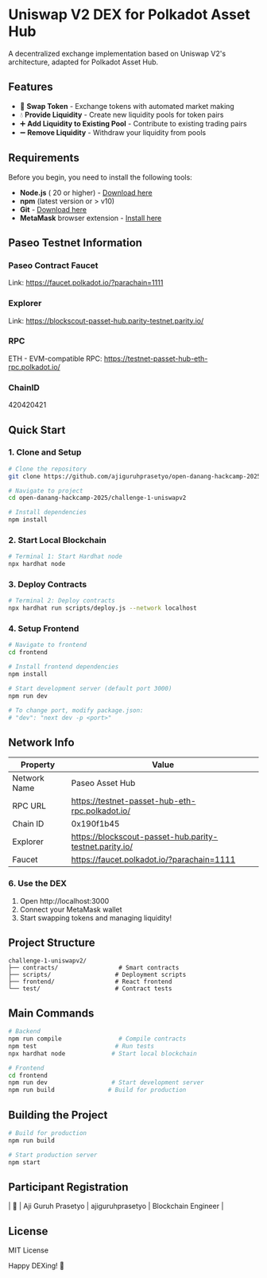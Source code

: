 # Uniswap V2 DEX for Polkadot Asset Hub

A decentralized exchange implementation based on Uniswap V2's architecture, adapted for Polkadot Asset Hub.

## Features

- 🔄 **Swap Token** - Exchange tokens with automated market making
- 💧 **Provide Liquidity** - Create new liquidity pools for token pairs
- ➕ **Add Liquidity to Existing Pool** - Contribute to existing trading pairs
- ➖ **Remove Liquidity** - Withdraw your liquidity from pools


## Requirements

Before you begin, you need to install the following tools:

- **Node.js** ( 20 or higher) - [Download here](https://nodejs.org/)
- **npm** (latest version or > v10)
- **Git** - [Download here](https://git-scm.com/)
- **MetaMask** browser extension - [Install here](https://metamask.io/)

## Paseo Testnet Information

### Paseo Contract Faucet
Link: https://faucet.polkadot.io/?parachain=1111

### Explorer
Link: https://blockscout-passet-hub.parity-testnet.parity.io/

### RPC
ETH - EVM-compatible RPC: https://testnet-passet-hub-eth-rpc.polkadot.io/

### ChainID
420420421

## Quick Start

### 1. Clone and Setup

```bash
# Clone the repository
git clone https://github.com/ajiguruhprasetyo/open-danang-hackcamp-2025.git

# Navigate to project
cd open-danang-hackcamp-2025/challenge-1-uniswapv2

# Install dependencies
npm install
```

### 2. Start Local Blockchain

```bash
# Terminal 1: Start Hardhat node
npx hardhat node
```

### 3. Deploy Contracts

```bash
# Terminal 2: Deploy contracts
npx hardhat run scripts/deploy.js --network localhost
```

### 4. Setup Frontend

```bash
# Navigate to frontend
cd frontend

# Install frontend dependencies
npm install

# Start development server (default port 3000)
npm run dev

# To change port, modify package.json:
# "dev": "next dev -p <port>"
```

## Network Info

| Property | Value |
|----------|--------|
| Network Name | Paseo Asset Hub |
| RPC URL | https://testnet-passet-hub-eth-rpc.polkadot.io/ |
| Chain ID | 0x190f1b45 |
| Explorer | https://blockscout-passet-hub.parity-testnet.parity.io/ |
| Faucet | https://faucet.polkadot.io/?parachain=1111 |

### 6. Use the DEX

1. Open http://localhost:3000
2. Connect your MetaMask wallet
3. Start swapping tokens and managing liquidity!

## Project Structure

```
challenge-1-uniswapv2/
├── contracts/                 # Smart contracts
├── scripts/                  # Deployment scripts  
├── frontend/                 # React frontend
└── test/                     # Contract tests
```

## Main Commands

```bash
# Backend
npm run compile                # Compile contracts
npm test                      # Run tests
npx hardhat node             # Start local blockchain

# Frontend
cd frontend
npm run dev                  # Start development server
npm run build               # Build for production
```

## Building the Project

```bash
# Build for production
npm run build

# Start production server
npm start
```

## Participant Registration

| 🦄 | Aji Guruh Prasetyo | ajiguruhprasetyo | Blockchain Engineer |

## License

MIT License

Happy DEXing! 🚀



